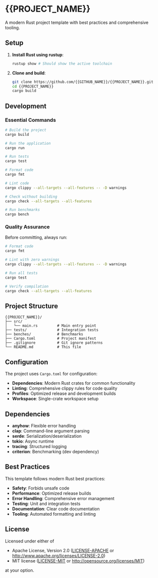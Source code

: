 # {{PROJECT_NAME}}

A modern Rust project template with best practices and comprehensive tooling.

## Setup

1. **Install Rust using rustup**:
   ```bash
   rustup show # Should show the active toolchain
   ```
2. **Clone and build**:
   ```bash
   git clone https://github.com/{{GITHUB_NAME}}/{{PROJECT_NAME}}.git
   cd {{PROJECT_NAME}}
   cargo build
   ```

## Development

### Essential Commands

```bash
# Build the project
cargo build

# Run the application
cargo run

# Run tests
cargo test

# Format code
cargo fmt

# Lint code
cargo clippy --all-targets --all-features -- -D warnings

# Check without building
cargo check --all-targets --all-features

# Run benchmarks
cargo bench
```

### Quality Assurance

Before committing, always run:

```bash
# Format code
cargo fmt

# Lint with zero warnings
cargo clippy --all-targets --all-features -- -D warnings

# Run all tests
cargo test

# Verify compilation
cargo check --all-targets --all-features
```

## Project Structure

```
{{PROJECT_NAME}}/
├── src/
│   └── main.rs         # Main entry point
├── tests/              # Integration tests
├── benches/            # Benchmarks
├── Cargo.toml          # Project manifest
├── .gitignore          # Git ignore patterns
└── README.md           # This file
```

## Configuration

The project uses `Cargo.toml` for configuration:

- **Dependencies**: Modern Rust crates for common functionality
- **Linting**: Comprehensive clippy rules for code quality
- **Profiles**: Optimized release and development builds
- **Workspace**: Single-crate workspace setup

## Dependencies

- **anyhow**: Flexible error handling
- **clap**: Command-line argument parsing
- **serde**: Serialization/deserialization
- **tokio**: Async runtime
- **tracing**: Structured logging
- **criterion**: Benchmarking (dev dependency)

## Best Practices

This template follows modern Rust best practices:

- **Safety**: Forbids unsafe code
- **Performance**: Optimized release builds
- **Error Handling**: Comprehensive error management
- **Testing**: Unit and integration tests
- **Documentation**: Clear code documentation
- **Tooling**: Automated formatting and linting

## License

Licensed under either of

- Apache License, Version 2.0 ([LICENSE-APACHE](LICENSE-APACHE) or http://www.apache.org/licenses/LICENSE-2.0)
- MIT license ([LICENSE-MIT](LICENSE-MIT) or http://opensource.org/licenses/MIT)

at your option.
